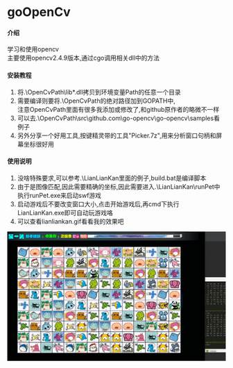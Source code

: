 # goOpenCv

#### 介绍
学习和使用opencv  
主要使用opencv2.4.9版本,通过cgo调用相关dll中的方法  

#### 安装教程

1.  将.\OpenCvPath\lib\*.dll拷贝到环境变量Path的任意一个目录  
2.  需要编译则要将.\OpenCvPath的绝对路径加到GOPATH中,  
    注意OpenCvPath里面有很多我添加或修改了,和github原作者的略微不一样  
3.  可以去.\OpenCvPath\src\github.com\go-opencv\go-opencv\samples看例子  
4.  另外分享一个好用工具,按键精灵带的工具"Picker.7z",用来分析窗口句柄和屏幕坐标很好用  

#### 使用说明

1.  没啥特殊要求,可以参考.\LianLianKan里面的例子,build.bat是编译脚本  
2.  由于是图像匹配,因此需要精确的坐标,因此需要进入.\LianLianKan\runPet中执行runPet.exe来启动swf游戏  
2.  启动游戏后不要改变窗口大小,点击开始游戏后,再cmd下执行LianLianKan.exe即可自动玩游戏咯  
3.  可以查看lianliankan.gif看看我的效果吧  

![lianliankan.gif](lianliankan.gif)
